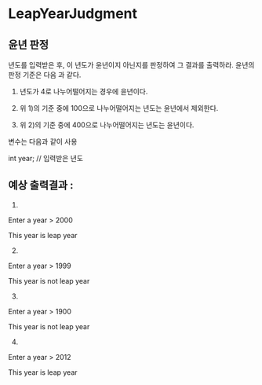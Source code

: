# LeapYearJudgment

## 윤년 판정

년도를 입력받은 후, 이 년도가 윤년이지 아닌지를 판정하여 그 결과를 출력하라. 윤년의 판정 기준은 다음 과 같다.

1) 년도가 4로 나누어떨어지는 경우에 윤년이다.

2) 위 1)의 기준 중에 100으로 나누어떨어지는 년도는 윤년에서 제외한다.

3) 위 2)의 기준 중에 400으로 나누어떨어지는 년도는 윤년이다.

변수는 다음과 같이 사용

int year; // 입력받은 년도


## 예상 출력결과 :

1.
Enter a year > 2000

This year is leap year

2.
Enter a year > 1999

This year is not leap year

3.
Enter a year > 1900

This year is not leap year

4.
Enter a year > 2012

This year is leap year
